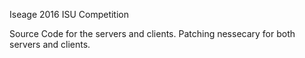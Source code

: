 Iseage 2016 ISU Competition

Source Code for the servers and clients. Patching nessecary for both servers and clients.
